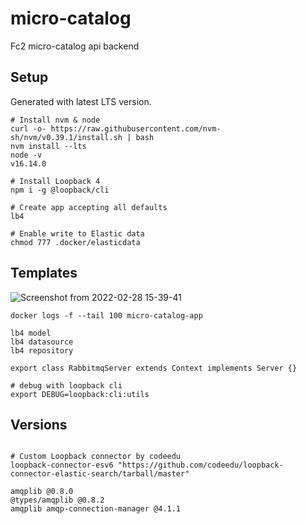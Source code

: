 # micro-catalog

Fc2 micro-catalog api backend

## Setup

Generated with latest LTS version.

```
# Install nvm & node
curl -o- https://raw.githubusercontent.com/nvm-sh/nvm/v0.39.1/install.sh | bash
nvm install --lts
node -v
v16.14.0

# Install Loopback 4
npm i -g @loopback/cli

# Create app accepting all defaults
lb4

# Enable write to Elastic data
chmod 777 .docker/elasticdata

```

## Templates

![Screenshot from 2022-02-28 15-39-41](https://user-images.githubusercontent.com/86032/156039490-7ec5fa96-5a6a-49e1-a53a-c06a6b551de1.png)

```
docker logs -f --tail 100 micro-catalog-app

lb4 model
lb4 datasource
lb4 repository

export class RabbitmqServer extends Context implements Server {}

# debug with loopback cli
export DEBUG=loopback:cli:utils

```

## Versions

```

# Custom Loopback connector by codeedu
loopback-connector-esv6 "https://github.com/codeedu/loopback-connector-elastic-search/tarball/master"

amqplib @0.8.0
@types/amqplib @0.8.2
amqplib amqp-connection-manager @4.1.1

```
